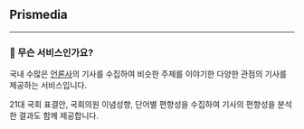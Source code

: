 ## Prismedia

---

### 🌟 무슨 서비스인가요?

국내 수많은 [언론사](media-list.csv)의 기사를 수집하여 비슷한 주제를 이야기한 다양한 관점의 기사를 제공하는 서비스입니다.

21대 국회 표결안, 국회의원 이념성향, 단어별 편향성을 수집하여 기사의 편향성을 분석한 결과도 함께 제공합니다.
